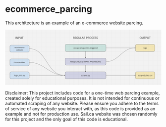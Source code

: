 # ecommerce_parcing

This architecture is an example of an e-commerce website parcing.

<img src="imgs/architecture.png">

Disclaimer: This project includes code for a one-time web parcing example, created solely for educational purposes. It is not intended for continuous or automated scraping of any website. Please ensure you adhere to the terms of service of any website you interact with, as this code is provided as an example and not for production use. Sail.ca website was chosen randomly for this project and the only goal of this code is educational.
